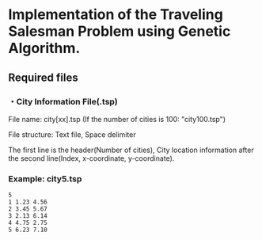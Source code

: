 # Implementation of the Traveling Salesman Problem using Genetic Algorithm.

## Required files
### ・City Information File(.tsp)
File name: city[xx].tsp
(If the number of cities is 100: "city100.tsp")

File structure: Text file, Space delimiter

The first line is the header(Number of cities), City location information after the second line(Index, x-coordinate, y-coordinate).

### Example: city5.tsp
```
5
1 1.23 4.56
2 3.45 5.67
3 2.13 6.14
4 4.75 2.75
5 6.23 7.10
```
